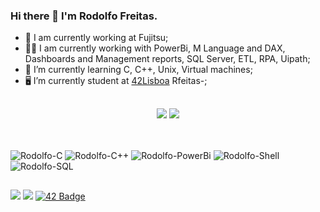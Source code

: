 ### Hi there 👋 I'm Rodolfo Freitas.

- 🔭 I am currently working at Fujitsu;
- 👩‍💻 I am currently working with PowerBi, M Language and DAX, Dashboards and Management reports, SQL Server, ETL, RPA, Uipath;
- 🌱 I’m currently learning C, C++, Unix, Virtual machines;
- 🖥 I’m currently student at <a href=“https://www.42lisboa.com/“ target="_blank">42Lisboa</a> Rfeitas-;

 ##

<div align="center">
<picture>
<source 
  srcset="https://github-readme-stats.vercel.app/api?username=rodolfofreitas&show_icons=true&theme=github_dark&count_private=true"
  media="(prefers-color-scheme: dark)"
/>
<source
  srcset="https://github-readme-stats.vercel.app/api?username=rodolfofreitas&show_icons=true&count_private=true"
  media="(prefers-color-scheme: light), (prefers-color-scheme: no-preference)"
/>
<img src="https://github-readme-stats.vercel.app/api?username=rodolfofreitas&show_icons=true&count_private=true" />
</picture>
<picture>
<source 
  srcset="https://github-readme-stats.vercel.app/api/top-langs?username=rodolfofreitas&show_icons=true&theme=github_dark&count_private=true"
  media="(prefers-color-scheme: dark)"
/>
<source
  srcset="https://github-readme-stats.vercel.app/api/top-langs?username=rodolfofreitas&show_icons=true&count_private=true"
  media="(prefers-color-scheme: light), (prefers-color-scheme: no-preference)"
/>
<img src="https://github-readme-stats.vercel.app/api?username=rodolfofreitas&show_icons=true&count_private=true" />
</picture>
</div>



##

<div style="display: inline_block"><br>
<img align="center" alt="Rodolfo-C" src="https://img.shields.io/badge/C-00599C?style=for-the-badge&logo=c&logoColor=white">
<img align="center" alt="Rodolfo-C++" src="https://img.shields.io/badge/C%2B%2B-00599C?style=for-the-badge&logo=c%2B%2B&logoColor=white">
<img align="center" alt="Rodolfo-PowerBi" src="https://img.shields.io/badge/PowerBI-F2C811?style=for-the-badge&logo=Power%20BI&logoColor=white">
<img align="center" alt="Rodolfo-Shell" src="https://img.shields.io/badge/Shell_Script-121011?style=for-the-badge&logo=gnu-bash&logoColor=white">
<img align="center" alt="Rodolfo-SQL" src="https://img.shields.io/badge/Microsoft%20SQL%20Server-CC2927?style=for-the-badge&logo=microsoft%20sql%20server&logoColor=white">
 </div>
 
 ##
 
<div>
<a href="https://www.linkedin.com/in/rodolfocaldasfreitas" target="_blank"><img src="https://img.shields.io/badge/-LinkedIn-%230077B5?style=for-the-badge&logo=linkedin&logoColor=white" target="_blank"></a>
<a href = "mailto:rodolfoc@gmail.com"><img src="https://img.shields.io/badge/-Gmail-%23333?style=for-the-badge&logo=gmail&logoColor=white" target="_blank"></a>
<a href="https://profile.intra.42.fr/users/rcaldas-">
<img src="https://img.shields.io/badge/Lisboa-gray?style=for-the-badge&logo=42" alt="42 Badge"/>
</div> 
 
